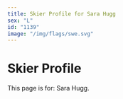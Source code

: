 ```yaml
---
title: Skier Profile for Sara Hugg
sex: "L"
id: "1139"
image: "/img/flags/swe.svg" 
---
```


# Skier Profile

This page is for: Sara Hugg.
    